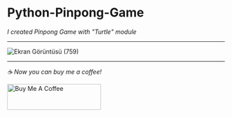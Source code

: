 # Python-Pinpong-Game

*I created Pinpong Game with "Turtle" module*

---------

![Ekran Görüntüsü (759)](https://user-images.githubusercontent.com/73075252/161357469-9b50a7f1-5609-4505-bd84-b4887a2ac0bc.png)

----------

 *☕️ Now you can buy me a coffee!*
 
<a href="https://www.buymeacoffee.com/yakupacs" target="_blank"><img src="https://cdn.buymeacoffee.com/buttons/v2/default-yellow.png" alt="Buy Me A Coffee" style="height: 60px !important;width: 217px !important;" ></a>
